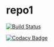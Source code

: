 # repo1

[![Build Status](https://travis-ci.org/jyotiaralikatti/repo1.svg?branch=master)](https://travis-ci.org/jyotiaralikatti/repo1)

[![Codacy Badge](https://api.codacy.com/project/badge/Grade/a3b226f3d8fc48909fb54fa4dd56ffab)](https://www.codacy.com/app/jyotiaralikatti/repo1?utm_source=github.com&amp;utm_medium=referral&amp;utm_content=jyotiaralikatti/repo1&amp;utm_campaign=Badge_Grade)

